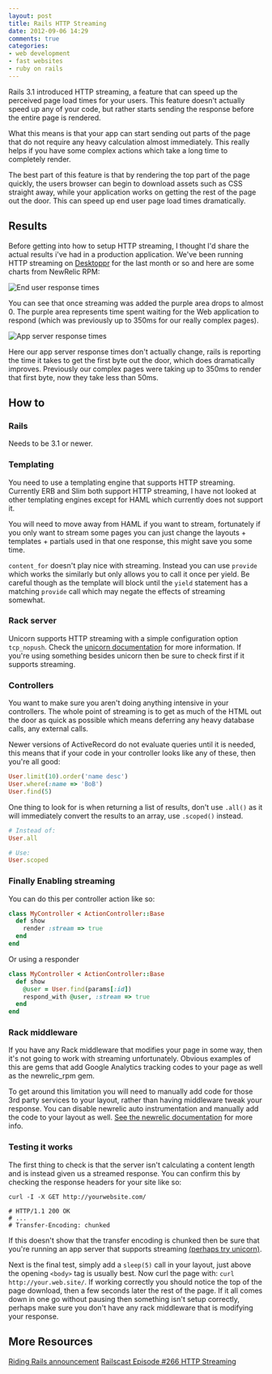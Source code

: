 ```yaml
---
layout: post
title: Rails HTTP Streaming
date: 2012-09-06 14:29
comments: true
categories:
- web development
- fast websites
- ruby on rails
---
```


Rails 3.1 introduced HTTP streaming, a feature that can speed up the perceived
page load times for your users. This feature doesn't actually speed up any of
your code, but rather starts sending the response before the entire page is
rendered.

What this means is that your app can start sending out parts of the page that
do not require any heavy calculation almost immediately. This really helps if
you have some complex actions which take a long time to completely render.

The best part of this feature is that by rendering the top part of the page
quickly, the users browser can begin to download assets such as CSS straight
away, while your application works on getting the rest of the page out the
door. This can speed up end user page load times dramatically.

<!-- more -->

## Results

Before getting into how to setup HTTP streaming, I thought I'd share the actual
results i've had in a production application. We've been running HTTP streaming
on [Desktoppr](https://www.desktoppr.co/) for the last month or so and here are some charts from NewRelic RPM:

![End user response times](/images/blog/http_streaming/end_user.png)

You can see that once streaming was added the purple area drops to almost 0.
The purple area represents time spent waiting for the Web application to
respond (which was previously up to 350ms for our really complex pages).

![App server response times](/images/blog/http_streaming/app_server.png)

Here our app server response times don't actually change, rails is reporting
the time it takes to get the first byte out the door, which does dramatically
improves. Previously our complex pages were taking up to 350ms to render that
first byte, now they take less than 50ms.

## How to

### Rails

Needs to be 3.1 or newer.

### Templating

You need to use a templating engine that supports HTTP streaming. Currently ERB
and Slim both support HTTP streaming, I have not looked at other templating
engines except for HAML which currently does not support it. 

You will need to move away from HAML if you want to stream, fortunately if you
only want to stream some pages you can just change the layouts + templates +
partials used in that one response, this might save you some time.

`content_for` doesn't play nice with streaming. Instead you can use `provide`
which works the similarly but only allows you to call it once per yield. Be
careful though as the template will block until the `yield` statement has a
matching `provide` call which may negate the effects of streaming somewhat.

### Rack server

Unicorn supports HTTP streaming with a simple configuration option
`tcp_nopush`. Check the [unicorn
documentation](http://unicorn.bogomips.org/Unicorn/Configurator.html) for more
information. If you're using something besides unicorn then be sure to check
first if it supports streaming.

### Controllers

You want to make sure you aren't doing anything intensive in your controllers.
The whole point of streaming is to get as much of the HTML out the door as
quick as possible which means deferring any heavy database calls, any external
calls.

Newer versions of ActiveRecord do not evaluate queries until it is needed, this means that if your code in your controller looks like any of these, then you're all good:

``` ruby
User.limit(10).order('name desc')
User.where(:name => 'BoB')
User.find(5)
```

One thing to look for is when returning a list of results, don't use `.all()` as it will immediately convert the results to an array, use `.scoped()` instead.

``` ruby
# Instead of:
User.all

# Use:
User.scoped
```

### Finally Enabling streaming

You can do this per controller action like so:

``` ruby
class MyController < ActionController::Base
  def show
    render :stream => true
  end
end
```

Or using a responder

``` ruby
class MyController < ActionController::Base
  def show
    @user = User.find(params[:id])
    respond_with @user, :stream => true
  end
end
```

### Rack middleware

If you have any Rack middleware that modifies your page in some way, then it's
not going to work with streaming unfortunately. Obvious examples of this are
gems that add Google Analytics tracking codes to your page as well as the
newrelic_rpm gem.

To get around this limitation you will need to manually add code for those 3rd
party services to your layout, rather than having middleware tweak your
response. You can disable newrelic auto instrumentation and manually add the
code to your layout as well. [See the newrelic documentation](https://newrelic.com/docs/ruby/real-user-monitoring-in-ruby) 
for more info.

### Testing it works

The first thing to check is that the server isn't calculating a content length and is instead given us a streamed response. You can confirm this by checking the response headers for your site like so:

```
curl -I -X GET http://yourwebsite.com/

# HTTP/1.1 200 OK
# ...
# Transfer-Encoding: chunked
```

If this doesn't show that the transfer encoding is chunked then be sure that
you're running an app server that supports streaming [(perhaps try unicorn)](http://unicorn.bogomips.org/).

Next is the final test, simply add a `sleep(5)` call in your layout, just above
the opening `<body>` tag is usually best. Now curl the page with: `curl
http://your.web.site/`.  If working correctly you should notice the top of the
page download, then a few seconds later the rest of the page. If it all comes
down in one go without pausing then something isn't setup correctly, perhaps
make sure you don't have any rack middleware that is modifying your response.

## More Resources
[Riding Rails announcement](http://weblog.rubyonrails.org/2011/4/18/why-http-streaming/)
[Railscast Episode #266 HTTP Streaming](http://railscasts.com/episodes/266-http-streaming)
